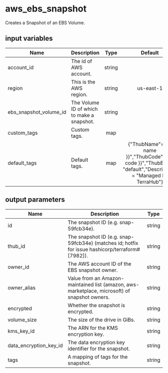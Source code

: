 # aws_ebs_snapshot

Creates a Snapshot of an EBS Volume.

## input variables

| Name | Description | Type | Default | Required |
|------|-------------|:----:|:-----:|:-----:|
|account_id|The id of AWS account.|string||Yes|
|region|This is the AWS region.|string|us-east-1|Yes|
|ebs_snapshot_volume_id|The Volume ID of which to make a snapshot.|string||Yes|
|custom_tags|Custom tags.|map||No|
|default_tags|Default tags.|map|{"ThubName"= "{{ name }}","ThubCode"= "{{ code }}","ThubEnv"= "default","Description" = "Managed by TerraHub"}|No|

## output parameters

| Name | Description | Type |
|------|-------------|:----:|
|id|The snapshot ID (e.g. snap-59fcb34e).|string|
|thub_id|The snapshot ID (e.g. snap-59fcb34e) (matches id; hotfix for issue hashicorp/terraform#[7982]).|string|
|owner_id|The AWS account ID of the EBS snapshot owner.|string|
|owner_alias|Value from an Amazon-maintained list (amazon, aws-marketplace, microsoft) of snapshot owners.|string|
|encrypted|Whether the snapshot is encrypted.|string|
|volume_size|The size of the drive in GiBs.|string|
|kms_key_id|The ARN for the KMS encryption key.|string|
|data_encryption_key_id|The data encryption key identifier for the snapshot.|string|
|tags|A mapping of tags for the snapshot.|string|
